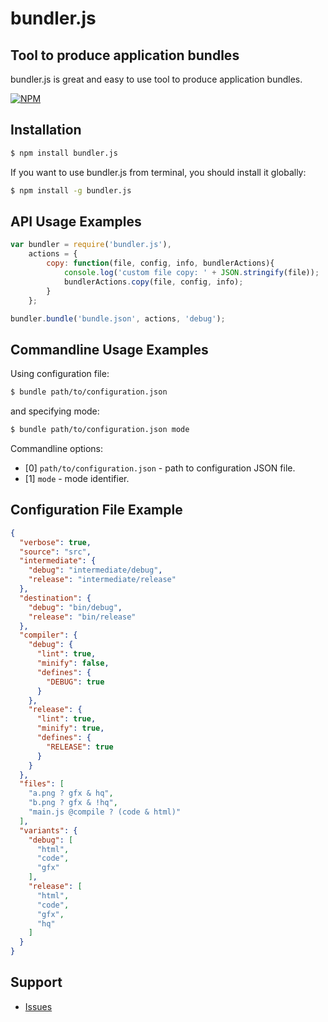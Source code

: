 # bundler.js

## Tool to produce application bundles

bundler.js is great and easy to use tool to produce application bundles.

[![NPM](https://nodei.co/npm/bundler.js.png?downloads=true&downloadRank=true&stars=true)](https://nodei.co/npm/bundler.js/)

## Installation

```bash
$ npm install bundler.js
```

If you want to use bundler.js from terminal, you should install it globally:

```bash
$ npm install -g bundler.js
```

## API Usage Examples

```javascript
var bundler = require('bundler.js'),
    actions = {
        copy: function(file, config, info, bundlerActions){
            console.log('custom file copy: ' + JSON.stringify(file));
            bundlerActions.copy(file, config, info);
        }
    };

bundler.bundle('bundle.json', actions, 'debug');
```

## Commandline Usage Examples

Using configuration file:
```bash
$ bundle path/to/configuration.json
```
and specifying mode:
```bash
$ bundle path/to/configuration.json mode
```

Commandline options:
 * [0] `path/to/configuration.json` - path to configuration JSON file.
 * [1] `mode`                       - mode identifier.

## Configuration File Example
```json
{
  "verbose": true,
  "source": "src",
  "intermediate": {
    "debug": "intermediate/debug",
    "release": "intermediate/release"
  },
  "destination": {
    "debug": "bin/debug",
    "release": "bin/release"
  },
  "compiler": {
    "debug": {
      "lint": true,
      "minify": false,
      "defines": {
        "DEBUG": true
      }
    },
    "release": {
      "lint": true,
      "minify": true,
      "defines": {
        "RELEASE": true
      }
    }
  },
  "files": [
    "a.png ? gfx & hq",
    "b.png ? gfx & !hq",
    "main.js @compile ? (code & html)"
  ],
  "variants": {
    "debug": [
      "html",
      "code",
      "gfx"
    ],
    "release": [
      "html",
      "code",
      "gfx",
      "hq"
    ]
  }
}
```

## Support
 * [Issues](https://github.com/PsichiX/bundler.js/issues)